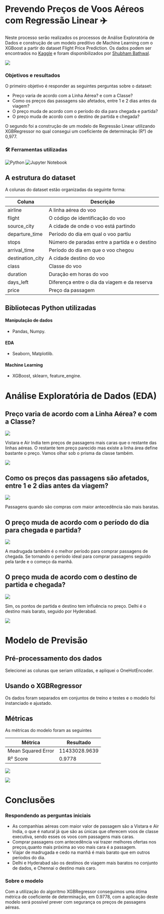 
# Prevendo Preços de Voos Aéreos com Regressão Linear ✈️

Neste processo serão realizados os processos de Análise Exploratória de Dados e construção de um modelo preditivo de Machine Learning com o XGBoost a partir do dataset Flight Price Prediction. Os dados podem ser encontrados no [Kaggle](https://www.kaggle.com/datasets/shubhambathwal/flight-price-prediction) e foram disponibilizados por [Shubham Bathwal](https://www.kaggle.com/shubhambathwal).

![](https://images.unsplash.com/photo-1483450388369-9ed95738483c?q=80&w=2070&auto=format&fit=crop&ixlib=rb-4.0.3&ixid=M3wxMjA3fDB8MHxwaG90by1wYWdlfHx8fGVufDB8fHx8fA%3D%3D)

### Objetivos e resultados
O primeiro objetivo é responder as seguintes perguntas sobre o dataset:

- Preço varia de acordo com a Linha Aérea? e com a Classe?
- Como os preços das passagens são afetados, entre 1 e 2 dias antes da viagem?
- O preço muda de acordo com o período do dia para chegada e partida?
- O preço muda de acordo com o destino de partida e chegada?

O segundo foi a construção de um modelo de Regressão Linear utilizando XGBRegressor no qual consegui um coeficiente de determinação (R²) de 0,977. 

### 🛠️ Ferramentas utilizadas
![Python](https://img.shields.io/badge/python-3670A0?style=for-the-badge&logo=python&logoColor=ffdd54) ![Jupyter Notebook](https://img.shields.io/badge/jupyter-%23FA0F00.svg?style=for-the-badge&logo=jupyter&logoColor=white)

## A estrutura do dataset

A colunas do dataset estão organizadas da seguinte forma:

|Coluna|Descrição|
|-------|---------|
|airline|A linha aérea do voo|
|flight|O código de identificação do voo|
|source_city|A cidade de onde o voo está partindo|
|departure_time|Período do dia em qual o voo partiu|
|stops|Número de paradas entre a partida e o destino|
|arrival_time|Período do dia em que o voo chegou|
|destination_city|A cidade destino do voo|
|class|Classe do voo|
|duration|Duração em horas do voo|
|days_left|Diferença entre o dia da viagem e da reserva|
|price|Preço da passagem|

## Bibliotecas Python utilizadas
#### Manipulação de dados
- Pandas, Numpy.
#### EDA
- Seaborn, Matplotlib.
#### Machine Learning
- XGBoost, sklearn, feature_engine.

# Análise Exploratória de Dados (EDA)
## Preço varia de acordo com a Linha Aérea? e com a Classe?
![](https://github.com/datalopes1/flight_prices/blob/datalopes1/doc/img/plot9.png?raw=true)

Vistara e Air India tem preços de passagens mais caras que o restante das linhas aéreas. O restante tem preço parecido mas existe a linha área define bastante o preço. Vamos olhar sob o prisma da classe também.

![](https://github.com/datalopes1/flight_prices/blob/datalopes1/doc/img/plot10.png?raw=true)

## Como os preços das passagens são afetados, entre 1 e 2 dias antes da viagem?
![](https://github.com/datalopes1/flight_prices/blob/datalopes1/doc/img/plot11.png?raw=true)

Passagens quando são compras com maior antecedência são mais baratas.
## O preço muda de acordo com o período do dia para chegada e partida?
![](https://github.com/datalopes1/flight_prices/blob/datalopes1/doc/img/plot12.png?raw=true)

A madrugada também é o melhor período para comprar passagens de chegada. Se tornando o período ideal para comprar passagens seguido pela tarde e o começo da manhã.

## O preço muda de acordo com o destino de partida e chegada?
![](https://github.com/datalopes1/flight_prices/blob/datalopes1/doc/img/plot13.png?raw=true)

Sim, os pontos de partida e destino tem influência no preço. Delhi é o destino mais barato, seguido por Hyderabad.

![](https://images.unsplash.com/photo-1504150558240-0b4fd8946624?q=80&w=1964&auto=format&fit=crop&ixlib=rb-4.0.3&ixid=M3wxMjA3fDB8MHxwaG90by1wYWdlfHx8fGVufDB8fHx8fA%3D%3D)

# Modelo de Previsão
## Pré-processamento dos dados
Selecionei as colunas que seriam utilizadas, e apliquei o OneHotEncoder. 
## Usando o XGBRegressor
Os dados foram separados em conjuntos de treino e testes e o modelo foi instanciado e ajustado.
## Métricas
As métricas do modelo foram as seguintes

|Métrica|Resultado|
|------------------|-------------|
|Mean Squared Error|11433028.9639|
|R² Score|0.9778|

![](https://github.com/datalopes1/flight_prices/blob/datalopes1/doc/img/plot14.png?raw=true)

![](https://github.com/datalopes1/flight_prices/blob/datalopes1/doc/img/plot15.png?raw=true)

# Conclusões
### Respondendo as perguntas iniciais

- As companhias aéreas com maior valor de passagem são a Vistara e Air India, o que é natural já que são as únicas que oferecem voos de classe executiva, sendo esses os voos com passagens mais caras.
- Comprar passagens com antecedência vai trazer melhores ofertas nos preços,quanto mais próxima ao voo mais cara é a passagem.
- Viajar de madrugada e cedo na manhã é mais barato que em outros períodos do dia.
- Delhi e Hyderabad são os destinos de viagem mais baratos no conjunto de dados, e Chennai o destino mais caro.

### Sobre o modelo

Com a utilização do algoritmo XGBRegressor conseguimos uma ótima métrica de coeficiente de determinação, em 0.9778, com a aplicação deste modelo será possível prever com segurança os preços de passagens aéreas. 
